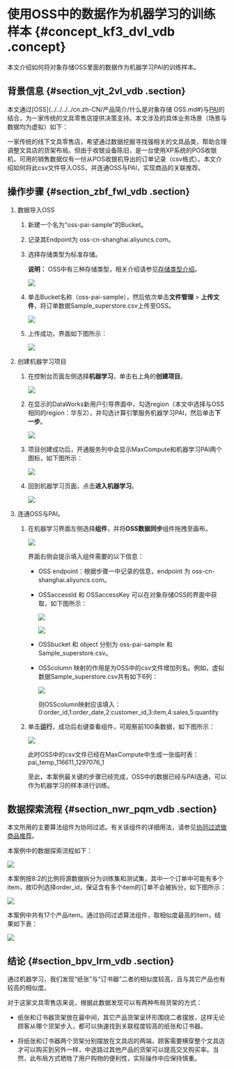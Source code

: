 # 使用OSS中的数据作为机器学习的训练样本 {#concept_kf3_dvl_vdb .concept}

本文介绍如何将对象存储OSS里面的数据作为机器学习PAI的训练样本。

## 背景信息 {#section_vjt_2vl_vdb .section}

本文通过[OSS](../../../../cn.zh-CN/产品简介/什么是对象存储 OSS.md#)与[PAI](https://help.aliyun.com/document_detail/69223.html)的结合，为一家传统的文具零售店提供决策支持。本文涉及的具体业务场景（场景与数据均为虚拟）如下：

一家传统的线下文具零售店，希望通过数据挖掘寻找强相关的文具品类，帮助合理调整文具店的货架布局。但由于收银设备陈旧，是一台使用XP系统的POS收银机，可用的销售数据仅有一份从POS收银机导出的订单记录（csv格式）。本文介绍如何将此csv文件导入OSS，并连通OSS与PAI，实现商品的关联推荐。

## 操作步骤 {#section_zbf_fwl_vdb .section}

1.  数据导入OSS
    1.  新建一个名为“oss-pai-sample”的Bucket。
    2.  记录其Endpoint为 oss-cn-shanghai.aliyuncs.com。
    3.  选择存储类型为标准存储。

        **说明：** OSS中有三种存储类型，相关介绍请参见[存储类型介绍](../../../../cn.zh-CN/开发指南/存储类型/存储类型介绍.md#)。

        ![](http://static-aliyun-doc.oss-cn-hangzhou.aliyuncs.com/assets/img/4436/156160080750080_zh-CN.png)

    4.  单击Bucket名称（oss-pai-sample），然后依次单击**文件管理** \> **上传文件**，将订单数据Sample\_superstore.csv上传至OSS。

        ![](http://static-aliyun-doc.oss-cn-hangzhou.aliyuncs.com/assets/img/4436/156160080750082_zh-CN.png)

    5.  上传成功，界面如下图所示：

        ![](http://static-aliyun-doc.oss-cn-hangzhou.aliyuncs.com/assets/img/4436/15616008072200_zh-CN.png)

2.  创建机器学习项目
    1.  在控制台页面左侧选择**机器学习**，单击右上角的**创建项目**。

        ![](http://static-aliyun-doc.oss-cn-hangzhou.aliyuncs.com/assets/img/4436/15616008072202_zh-CN.png)

    2.  在显示的DataWorks新用户引导界面中，勾选region（本文中选择与OSS相同的region：华东2），并勾选计算引擎服务机器学习PAI，然后单击**下一步**。

        ![](http://static-aliyun-doc.oss-cn-hangzhou.aliyuncs.com/assets/img/4436/15616008082203_zh-CN.png)

    3.  项目创建成功后，开通服务列中会显示MaxCompute和机器学习PAI两个图标，如下图所示：

        ![](http://static-aliyun-doc.oss-cn-hangzhou.aliyuncs.com/assets/img/4436/15616008082230_zh-CN.png)

    4.  回到机器学习页面，点击**进入机器学习**。

        ![](http://static-aliyun-doc.oss-cn-hangzhou.aliyuncs.com/assets/img/4436/15616008082209_zh-CN.png)

3.  连通OSS与PAI。
    1.  在机器学习界面左侧选择**组件**，并将**OSS数据同步**组件拖拽至画布。

        ![](http://static-aliyun-doc.oss-cn-hangzhou.aliyuncs.com/assets/img/4436/15616008082210_zh-CN.png)

        界面右侧会提示填入组件需要的以下信息：

        -   OSS endpoint：根据步骤一中记录的信息，endpoint 为 oss-cn-shanghai.aliyuncs.com。
        -   OSSaccessId 和 OSSaccessKey 可以在对象存储OSS的界面中获取，如下图所示：

            ![](http://static-aliyun-doc.oss-cn-hangzhou.aliyuncs.com/assets/img/4436/15616008092211_zh-CN.png)

            ![](http://static-aliyun-doc.oss-cn-hangzhou.aliyuncs.com/assets/img/4436/15616008092212_zh-CN.png)

        -   OSSbucket 和 object 分别为 oss-pai-sample 和 Sample\_superstore.csv。
        -   OSScolumn 映射的作用是为OSS中的csv文件增加列名。例如，虚拟数据Sample\_superstore.csv共有如下6列：

            ![](http://static-aliyun-doc.oss-cn-hangzhou.aliyuncs.com/assets/img/4436/15616008092213_zh-CN.png)

            则OSScolumn映射应该填入：0:order\_id,1:order\_date,2:customer\_id,3:item,4:sales,5:quantity

    2.  单击**运行**，成功后右键查看组件，可观察前100条数据，如下图所示：

        ![](http://static-aliyun-doc.oss-cn-hangzhou.aliyuncs.com/assets/img/4436/15616008092217_zh-CN.png)

        此时OSS中的csv文件已经在MaxCompute中生成一张临时表：pai\_temp\_116611\_1297076\_1

        至此，本案例最关键的步骤已经完成，OSS中的数据已经与PAI连通，可以作为机器学习的样本进行训练。


## 数据探索流程 {#section_nwr_pqm_vdb .section}

本文所用的主要算法组件为协同过滤。有关该组件的详细用法，请参见[协同过滤做商品推荐](https://help.aliyun.com/document_detail/42600.html)。

本案例中的数据探索流程如下：

![](http://static-aliyun-doc.oss-cn-hangzhou.aliyuncs.com/assets/img/4436/15616008102236_zh-CN.png)

本案例按8:2的比例将源数据拆分为训练集和测试集，其中一个订单中可能有多个item，故ID列选择order\_id，保证含有多个item的订单不会被拆分，如下图所示：

![](http://static-aliyun-doc.oss-cn-hangzhou.aliyuncs.com/assets/img/4436/15616008102241_zh-CN.png)

本案例中共有17个产品item。通过协同过滤算法组件，取相似度最高的item，结果如下表：

![](http://static-aliyun-doc.oss-cn-hangzhou.aliyuncs.com/assets/img/4436/15616008102242_zh-CN.png)

## 结论 {#section_bpv_lrm_vdb .section}

通过机器学习，我们发现“纸张”与“订书器”二者的相似度较高，且与其它产品也有较高的相似度。

对于这家文具零售店来说，根据此数据发现可以有两种布局货架的方式：

-   纸张和订书器货架放在最中间，其它产品货架呈环形围绕二者摆放，这样无论顾客从哪个货架步入，都可以快速找到关联程度较高的纸张和订书器。

-   将纸张和订书器两个货架分别摆放在文具店的两端，顾客需要横穿整个文具店才可以购买到另外一样，中途路过其他产品的货架可以提高交叉购买率。当然，此布局方式牺牲了用户购物的便利性，实际操作中应保持慎重。


